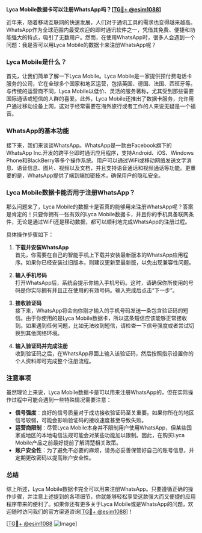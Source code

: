**Lyca Mobile数据卡可以注册WhatsApp吗？[[TG💪+ @esim1088](https://t.me/s/esim1088)]**

近年来，随着移动互联网的快速发展，人们对于通讯工具的需求也变得越来越高。WhatsApp作为全球范围内最受欢迎的即时通讯软件之一，凭借其免费、便捷和功能强大的特点，吸引了无数用户。然而，在使用WhatsApp时，很多人会遇到一个问题：我是否可以用Lyca Mobile的数据卡来注册WhatsApp呢？

### Lyca Mobile是什么？

首先，让我们简单了解一下Lyca Mobile。Lyca Mobile是一家提供预付费电话卡服务的公司，它在全球多个国家和地区运营，包括英国、德国、法国、西班牙等。与传统的运营商不同，Lyca Mobile以低价、灵活的服务著称，尤其受到那些需要国际通话或短信的人群的喜爱。此外，Lyca Mobile还推出了数据卡服务，允许用户通过移动设备上网，这对于经常需要在海外旅行或者工作的人来说无疑是一个福音。

### WhatsApp的基本功能

接下来，我们来谈谈WhatsApp。WhatsApp是一款由Facebook旗下的WhatsApp Inc.开发的跨平台即时通讯应用程序，支持Android、iOS、Windows Phone和BlackBerry等多个操作系统。用户可以通过WiFi或移动网络发送文字消息、语音信息、图片、视频以及文档，并且支持语音通话和视频通话等功能。更重要的是，WhatsApp提供了端到端加密技术，确保用户的隐私安全。

### Lyca Mobile数据卡能否用于注册WhatsApp？

那么问题来了，Lyca Mobile的数据卡是否真的能够用来注册WhatsApp呢？答案是肯定的！只要你拥有一张有效的Lyca Mobile数据卡，并且你的手机具备联网条件，无论是通过WiFi还是移动数据，都可以顺利地完成WhatsApp的注册过程。

具体操作步骤如下：

1. **下载并安装WhatsApp**  
   首先，你需要在自己的智能手机上下载并安装最新版本的WhatsApp应用程序。如果你已经安装过旧版本，则建议更新至最新版，以免出现兼容性问题。

2. **输入手机号码**  
   打开WhatsApp后，系统会提示你输入手机号码。这时，请确保你所使用的号码是你实际拥有并且正在使用的有效号码。输入完成后点击“下一步”。

3. **接收验证码**  
   接下来，WhatsApp将会向你刚才输入的手机号码发送一条包含验证码的短信。由于你使用的是Lyca Mobile数据卡，所以这条短信应该能够正常接收到。如果遇到任何问题，比如无法收到短信，请检查一下信号强度或者尝试切换到其他网络环境。

4. **输入验证码并完成注册**  
   收到验证码之后，在WhatsApp界面上输入该验证码，然后按照指示设置你的个人资料即可完成整个注册流程。

### 注意事项

虽然理论上来说，Lyca Mobile数据卡是可以用来注册WhatsApp的，但在实际操作过程中可能会遇到一些特殊情况需要注意：

- **信号强度**：良好的信号质量对于成功接收验证码至关重要。如果你所在的地区信号较弱，可能会影响验证码的接收速度甚至导致失败。
- **运营商限制**：尽管Lyca Mobile本身并不限制用户使用WhatsApp，但某些国家或地区的本地电信法规可能会对某些功能加以限制。因此，在购买Lyca Mobile产品之前最好提前了解清楚相关政策。
- **账户安全性**：为了避免不必要的麻烦，请务必妥善保管好自己的账号信息，并定期更改密码以提高账户安全性。

### 总结

综上所述，Lyca Mobile数据卡完全可以用来注册WhatsApp。只要遵循正确的操作步骤，并注意上述提到的各项细节，你就能够轻松享受这款强大而又便捷的应用程序带来的便利了。如果你还有更多关于Lyca Mobile或是WhatsApp的问题，欢迎随时访问我们的官方渠道咨询[[TG💪+ @esim1088](https://t.me/s/esim1088)]！

[[TG💪+ @esim1088](https://t.me/s/esim1088) ![Image](https://i.postimg.cc/4NQfJmqS/Snipaste-2025-05-13-00-14-12.png)]